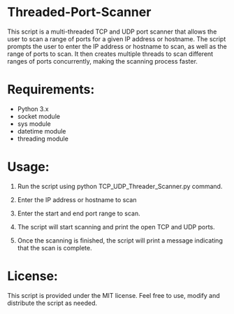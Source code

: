# Threaded-Port-Scanner

This script is a multi-threaded TCP and UDP port scanner that allows the user to scan a range of ports for a given IP address or hostname. The script prompts the user to enter the IP address or hostname to scan, as well as the range of ports to scan. It then creates multiple threads to scan different ranges of ports concurrently, making the scanning process faster.

# Requirements:

* Python 3.x
* socket module
* sys module
* datetime module
* threading module

# Usage:

1. Run the script using python TCP_UDP_Threader_Scanner.py command.

2. Enter the IP address or hostname to scan

3. Enter the start and end port range to scan.

4. The script will start scanning and print the open TCP and UDP ports.

5. Once the scanning is finished, the script will print a message indicating that the scan is complete.

# License:

This script is provided under the MIT license. Feel free to use, modify and distribute the script as needed.
